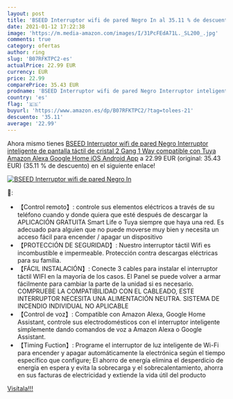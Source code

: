 ```yaml
---
layout: post
title: 'BSEED Interruptor wifi de pared Negro In al 35.11 % de descuento'
date: 2021-01-12 17:22:38
image: 'https://m.media-amazon.com/images/I/31PcFEdA71L._SL200_.jpg'
comments: true
category: ofertas
author: ring
slug: 'B07RFKTPC2-es'
actualPrice: 22.99 EUR
currency: EUR
price: 22.99
comparePrice: 35.43 EUR
prodname: 'BSEED Interruptor wifi de pared Negro Interruptor inteligente de pantalla táctil de cristal 2 Gang 1 Way compatible con Tuya Amazon Alexa  Google Home  iOS Android App'
country: 'es'
flag: '🇪🇸'
buyurl: 'https://www.amazon.es/dp/B07RFKTPC2/?tag=tolees-21'
descuento: '35.11'
average: '22.99'
---
```


Ahora mismo tienes [BSEED Interruptor wifi de pared Negro Interruptor inteligente de pantalla táctil de cristal 2 Gang 1 Way compatible con Tuya Amazon Alexa  Google Home  iOS Android App](https://www.amazon.es/dp/B07RFKTPC2/?tag=tolees-21) a 22.99 EUR (original: 35.43 EUR) (35.11 %  de descuento) en el siguiente enlace!

[![BSEED Interruptor wifi de pared Negro In](https://m.media-amazon.com/images/I/31PcFEdA71L._SL200_.jpg)](https://www.amazon.es/dp/B07RFKTPC2/?tag=tolees-21)

🔎:

- 【Control remoto】: controle sus elementos eléctricos a través de su teléfono cuando y donde quiera que esté después de descargar la APLICACIÓN GRATUITA Smart Life o Tuya siempre que haya una red. Es adecuado para alguien que no puede moverse muy bien y necesita un acceso fácil para encender / apagar un dispositivo
- 【PROTECCIÓN DE SEGURIDAD】: Nuestro interruptor táctil Wifi es incombustible e impermeable. Protección contra descargas eléctricas para su familia.
- 【FÁCIL INSTALACIÓN】: Conecte 3 cables para instalar el interruptor táctil WIFI en la mayoría de los casos. El Panel se puede volver a armar fácilmente para cambiar la parte de la unidad si es necesario. COMPRUEBE LA COMPATIBILIDAD CON EL CABLEADO, ESTE INTERRUPTOR NECESITA UNA ALIMENTACIÓN NEUTRA. SISTEMA DE INCENDIO INDIVIDUAL NO APLICABLE
- 【Control de voz】: Compatible con Amazon Alexa, Google Home Assistant, controle sus electrodomésticos con el interruptor inteligente simplemente dando comandos de voz a Amazon Alexa o Google Assistant.
- 【Timing Fuction】: Programe el interruptor de luz inteligente de Wi-Fi para encender y apagar automáticamente la electrónica según el tiempo específico que configure; El ahorro de energía elimina el desperdicio de energía en espera y evita la sobrecarga y el sobrecalentamiento, ahorra en sus facturas de electricidad y extiende la vida útil del producto

[Visítala!!!](https://www.amazon.es/dp/B07RFKTPC2/?tag=tolees-21)
